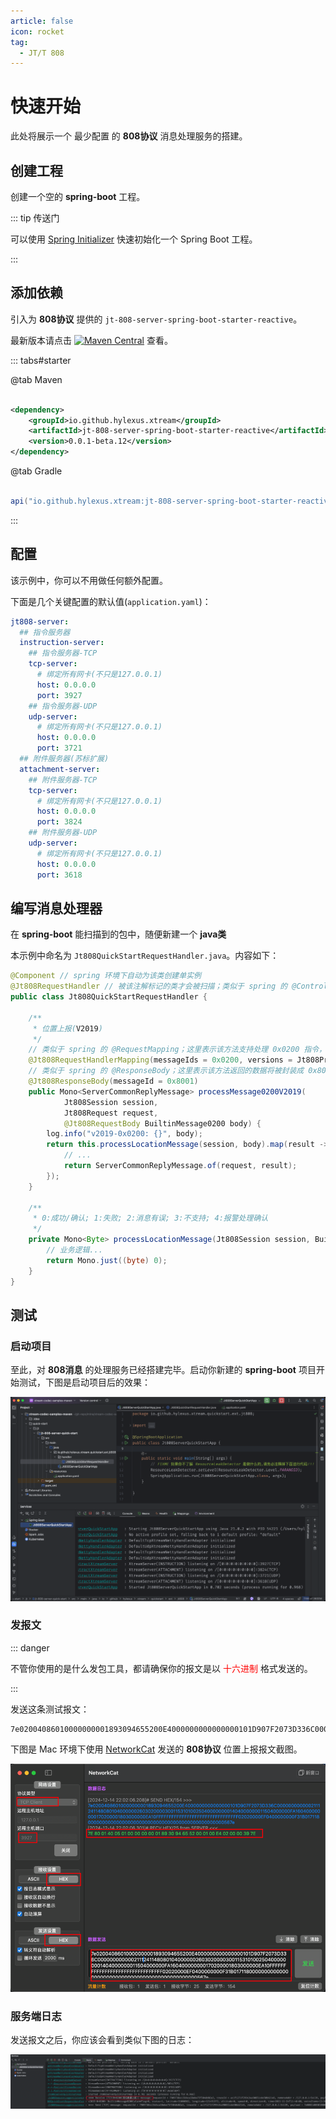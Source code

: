 ```yaml
---
article: false
icon: rocket
tag:
  - JT/T 808
---
```


# 快速开始

此处将展示一个 最少配置 的 **808协议** 消息处理服务的搭建。

## 创建工程

创建一个空的 **spring-boot** 工程。

::: tip 传送门

可以使用 [Spring Initializer](https://start.spring.io) 快速初始化一个 Spring Boot 工程。

:::

## 添加依赖

引入为 **808协议** 提供的 `jt-808-server-spring-boot-starter-reactive`。

最新版本请点击
[![Maven Central](https://img.shields.io/maven-central/v/io.github.hylexus.xtream/jt-808-server-spring-boot-starter-reactive.svg?label=Maven%20Central)](https://search.maven.org/search?q=g:%22io.github.hylexus.xtream%22%20AND%20a:%22jt-808-server-spring-boot-starter-reactive%22)
查看。

::: tabs#starter

@tab Maven

```xml

<dependency>
    <groupId>io.github.hylexus.xtream</groupId>
    <artifactId>jt-808-server-spring-boot-starter-reactive</artifactId>
    <version>0.0.1-beta.12</version>
</dependency>
```

@tab Gradle

```groovy

api("io.github.hylexus.xtream:jt-808-server-spring-boot-starter-reactive:0.0.1-beta.12")
```

:::

## 配置

该示例中，你可以不用做任何额外配置。

下面是几个关键配置的默认值(`application.yaml`)：

```yaml
jt808-server:
  ## 指令服务器
  instruction-server:
    ## 指令服务器-TCP
    tcp-server:
      # 绑定所有网卡(不只是127.0.0.1)
      host: 0.0.0.0
      port: 3927
    ## 指令服务器-UDP
    udp-server:
      # 绑定所有网卡(不只是127.0.0.1)
      host: 0.0.0.0
      port: 3721
  ## 附件服务器(苏标扩展)
  attachment-server:
    ## 附件服务器-TCP
    tcp-server:
      # 绑定所有网卡(不只是127.0.0.1)
      host: 0.0.0.0
      port: 3824
    ## 附件服务器-UDP
    udp-server:
      # 绑定所有网卡(不只是127.0.0.1)
      host: 0.0.0.0
      port: 3618
```

## 编写消息处理器

在 **spring-boot** 能扫描到的包中，随便新建一个 **java类**

本示例中命名为 `Jt808QuickStartRequestHandler.java`。内容如下：

```java
@Component // spring 环境下自动为该类创建单实例
@Jt808RequestHandler // 被该注解标记的类才会被扫描；类似于 spring 的 @Controller
public class Jt808QuickStartRequestHandler {

    /**
     * 位置上报(V2019)
     */
    // 类似于 spring 的 @RequestMapping；这里表示该方法支持处理 0x0200 指令，并且是 V2019 版本的指令
    @Jt808RequestHandlerMapping(messageIds = 0x0200, versions = Jt808ProtocolVersion.VERSION_2019)
    // 类似于 spring 的 @ResponseBody；这里表示该方法返回的数据将被封装成 0x8001 指令返回给客户端
    @Jt808ResponseBody(messageId = 0x8001)
    public Mono<ServerCommonReplyMessage> processMessage0200V2019(
            Jt808Session session,
            Jt808Request request,
            @Jt808RequestBody BuiltinMessage0200 body) {
        log.info("v2019-0x0200: {}", body);
        return this.processLocationMessage(session, body).map(result -> {
            // ...
            return ServerCommonReplyMessage.of(request, result);
        });
    }

    /**
     * 0:成功/确认; 1:失败; 2:消息有误; 3:不支持; 4:报警处理确认
     */
    private Mono<Byte> processLocationMessage(Jt808Session session, BuiltinMessage0200 body) {
        // 业务逻辑...
        return Mono.just((byte) 0);
    }
}

```

## 测试

### 启动项目

至此，对 **808消息** 的处理服务已经搭建完毕。启动你新建的 **spring-boot** 项目开始测试，下图是启动项目后的效果：

![quick-start-app-startup](/img/ext/jt/jt808/quick-start/quick-start-app-startup.png)

### 发报文

::: danger

不管你使用的是什么发包工具，都请确保你的报文是以 <span style="color:red;">十六进制</span> 格式发送的。

:::

发送这条测试报文：

```
7e02004086010000000001893094655200E4000000000000000101D907F2073D336C000000000000211124114808010400000026030200003001153101002504000000001404000000011504000000FA160400000000170200001803000000EA10FFFFFFFFFFFFFFFFFFFFFFFFFFFFFFFF02020000EF0400000000F31B017118000000000000000000000000000000000000000000000000567e
```

下图是 Mac 环境下使用 [NetworkCat](https://apps.apple.com/cn/app/networkcat/id6503148471?mt=12) 发送的 **808协议** 位置上报报文截图。

![quick-start-app-startup](/img/ext/jt/jt808/quick-start/quick-start-app-network-cat-0200.png)

### 服务端日志

发送报文之后，你应该会看到类似下图的日志：

![quick-start-app-startup](/img/ext/jt/jt808/quick-start/quick-start-app-0200-log.png)


